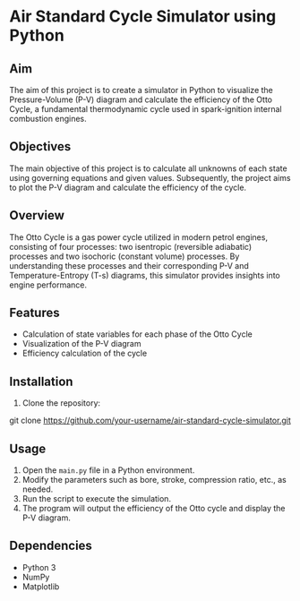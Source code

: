 # Air Standard Cycle Simulator using Python

## Aim
The aim of this project is to create a simulator in Python to visualize the Pressure-Volume (P-V) diagram and calculate the efficiency of the Otto Cycle, a fundamental thermodynamic cycle used in spark-ignition internal combustion engines.

## Objectives
The main objective of this project is to calculate all unknowns of each state using governing equations and given values. Subsequently, the project aims to plot the P-V diagram and calculate the efficiency of the cycle.

## Overview
The Otto Cycle is a gas power cycle utilized in modern petrol engines, consisting of four processes: two isentropic (reversible adiabatic) processes and two isochoric (constant volume) processes. By understanding these processes and their corresponding P-V and Temperature-Entropy (T-s) diagrams, this simulator provides insights into engine performance.

## Features
- Calculation of state variables for each phase of the Otto Cycle
- Visualization of the P-V diagram
- Efficiency calculation of the cycle

## Installation
1. Clone the repository:

git clone https://github.com/your-username/air-standard-cycle-simulator.git


## Usage
1. Open the `main.py` file in a Python environment.
2. Modify the parameters such as bore, stroke, compression ratio, etc., as needed.
3. Run the script to execute the simulation.
4. The program will output the efficiency of the Otto cycle and display the P-V diagram.

## Dependencies
- Python 3
- NumPy
- Matplotlib


